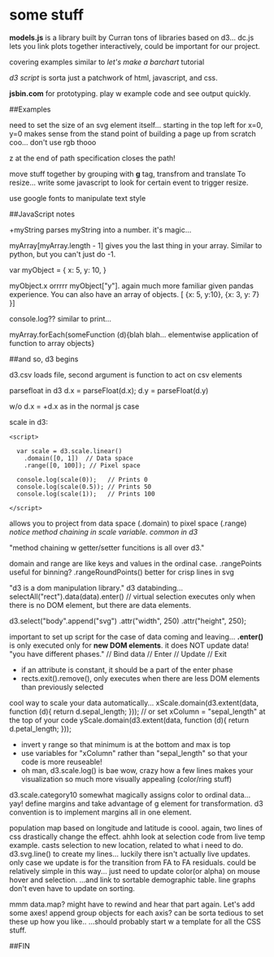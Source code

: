 # some stuff
**models.js** is a library built by Curran
tons of libraries based on d3... 
dc.js lets you link plots together interactively, could be important for our project.

covering examples similar to *let's make a barchart* tutorial

*d3 script* is sorta just a patchwork of html, javascript, and css. 

**jsbin.com** for prototyping. play w example code and see output quickly.

##Examples

need to set the size of an svg element itself...
starting in the top left for x=0, y=0 makes sense from the stand point of building a page up from scratch
coo... don't use rgb thooo

z at the end of path specification closes the path!

move stuff together by grouping with **g** tag, transfrom and translate
To resize... write some javascript to look for certain event to trigger resize.

use google fonts to manipulate text style

##JavaScript notes

+myString parses myString into a number. it's magic...

myArray[myArray.length - 1] gives you the last thing in your array. Similar to python, but you can't just do -1.

var myObject = {
  x: 5,
  y: 10,
}

myObject.x orrrrr myObject["y"]. again much more familiar given pandas experience.
You can also have an array of objects. [ {x: 5, y:10}, {x: 3, y: 7} }]

console.log?? similar to print...

myArray.forEach(someFunction (d){blah blah... elementwise application of function to array objects}

##and so, d3 begins

d3.csv loads file, second argument is function to act on csv elements

parsefloat in d3 d.x = parseFloat(d.x);
                 d.y = parseFloat(d.y)

w/o d.x = +d.x as in the normal js case

scale in d3:

<!DOCTYPE html>
<html>
  <head>
    <meta charset="utf-8">
    <title>D3 Example</title>
    <script src="//cdnjs.cloudflare.com/ajax/libs/d3/3.5.5/d3.min.js"></script>
  </head>
  <body>

    <script>

      var scale = d3.scale.linear()
        .domain([0, 1])  // Data space
        .range([0, 100]); // Pixel space

      console.log(scale(0));   // Prints 0
      console.log(scale(0.5)); // Prints 50
      console.log(scale(1));   // Prints 100

    </script>

  </body>
</html>

allows you to project from data space (.domain) to pixel space (.range)
*notice method chaining in scale variable. common in d3*

"method chaining w getter/setter funcitions is all over d3."

domain and range are like keys and values in the ordinal case. .rangePoints useful for binning? 
.rangeRoundPoints() better for crisp lines in svg

"d3 is a dom manipulation library." d3 databinding... selectAll("rect").data(data).enter()
// virtual selection executes only when there is no DOM element, but there are data elements.

d3.select("body".append("svg")
  .attr("width", 250)
  .attr("height", 250);

important to set up script for the case of data coming and leaving...
**.enter()** is only executed only for **new DOM elements**. it does NOT update data!
"you have different phases." // Bind data // Enter // Update // Exit
- if an attribute is constant, it should be a part of the enter phase
- rects.exit().remove(), only executes when there are less DOM elements than previously selected

cool way to scale your data automatically... 
xScale.domain(d3.extent(data, function (d){ return d.sepal_length; })); // or set xColumn = "sepal_length" at the top of your code
yScale.domain(d3.extent(data, function (d){ return d.petal_length; }));
- invert y range so that minimum is at the bottom and max is top
- use variables for "xColumn" rather than "sepal_length" so that your code is more reuseable!
- oh man, d3.scale.log() is bae
wow, crazy how a few lines makes your visualization so much more visually appealing (color/ring stuff)

d3.scale.category10 somewhat magically assigns color to ordinal data... yay!
define margins and take advantage of g element for transformation. d3 convention is to implement margins all in one element.

population map based on longitude and latitude is coool. again, two lines of css drastically change the effect.
ahhh look at selection code from live temp example. casts selection to new location, related to what i need to do.
d3.svg.line() to create my lines... luckily there isn't actually live updates. only case we update is for the transition from FA to FA residuals. could be relatively simple in this way... just need to update color(or alpha) on mouse hover and selection.
...and link to sortable demographic table. line graphs don't even have to update on sorting.


mmm data.map? might have to rewind and hear that part again.
Let's add some axes! append group objects for each axis? can be sorta tedious to set these up how you like.. 
...should probably start w a template for all the CSS stuff.

##FIN
